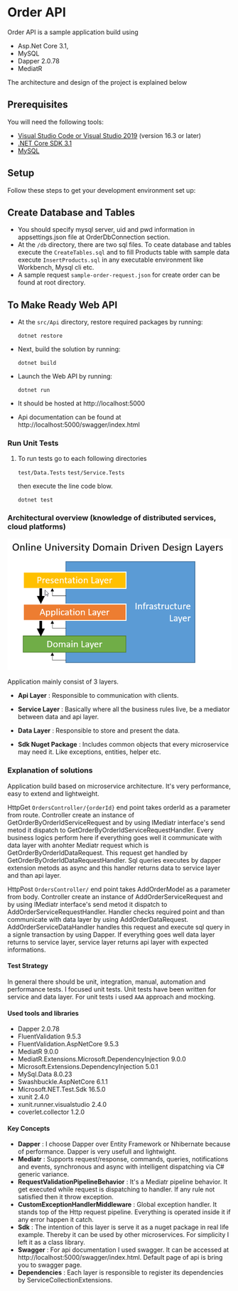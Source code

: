 # Order API
Order API is a sample application build using 
* Asp.Net Core 3.1,
* MySQL
* Dapper 2.0.78
* MediatR

The architecture and design of the project is explained below


## Prerequisites
You will need the following tools:

* [Visual Studio Code or Visual Studio 2019](https://visualstudio.microsoft.com/vs/) (version 16.3 or later)
* [.NET Core SDK 3.1](https://dotnet.microsoft.com/download/dotnet/3.1)
* [MySQL](https://www.mysql.com)


## Setup
Follow these steps to get your development environment set up:

## Create Database and Tables
* You should specify mysql server, uid and pwd information in appsettings.json file at OrderDbConnection section.
* At the `/db` directory, there are two sql files. To ceate database and tables execute the `CreateTables.sql` and to fill Products table with sample data execute `InsertProducts.sql` in any executable environment like Workbench, Mysql cli etc.
* A sample request `sample-order-request.json` for create order can be found at root directory. 


## To Make Ready Web API
* At the `src/Api` directory, restore required packages by running:
 
     ```
     dotnet restore
     ```
	 
* Next, build the solution by running:
 
     ```
     dotnet build
     ```	 
	 
* Launch the Web API by running:
 
     ```
     dotnet run
     ```	 
	 
* It should be hosted at http://localhost:5000
* Api documentation can be found at http://localhost:5000/swagger/index.html

### Run Unit Tests

1. To run tests go to each following directories
	
	`test/Data.Tests`
	`test/Service.Tests`

	then execute the line code blow. 

	 ```
	 dotnet test
	 ```

### Architectural overview (knowledge of distributed services, cloud platforms)

![Image of Layers](https://github.com/musaalp/Online-University/blob/master/assets/ddd-layers.png)

Application mainly consist of 3 layers. 
* **Api Layer** : Responsible to communication with clients.
* **Service Layer** : Basically where all the business rules live, be a mediator between data and api layer.
* **Data Layer** : Responsible to store and present the data.

* **Sdk Nuget Package** : Includes common objects that every microservice may need it. Like exceptions, entities, helper etc.

### Explanation of solutions
Application build based on microservice architecture. It's very performance, easy to extend and lightweight.

HttpGet `OrdersController/{orderId}` end point takes orderId as a parameter from route. 
Controller create an instance of GetOrderByOrderIdServiceRequest and by using IMediatr interface's send metod it dispatch to GetOrderByOrderIdServiceRequestHandler.
Every business logics perform here if everything goes well it communicate with data layer with anohter Mediatr request which is GetOrderByOrderIdDataRequest. This request get handled by GetOrderByOrderIdDataRequestHandler.
Sql queries executes by dapper extension metods as async and this handler returns data to service layer and than api layer.

HttpPost `OrdersController/` end point takes AddOrderModel as a parameter from body. 
Controller create an instance of AddOrderServiceRequest and by using IMediatr interface's send metod it dispatch to AddOrderServiceRequestHandler.
Handler checks required point and than communicate with data layer by using AddOrderDataRequest. AddOrderServiceDataHandler handles this request and execute sql query in a signle transaction by using Dapper.
If everything goes well data layer returns to service layer, service layer returns api layer with expected informations.


#### Test Strategy
In general there should be unit, integration, manual, automation and performance tests. I focused unit tests. Unit tests have been written for service and data layer.
For unit tests i used `AAA` approach and mocking.


#### Used tools and libraries

* Dapper 2.0.78
* FluentValidation 9.5.3
* FluentValidation.AspNetCore 9.5.3
* MediatR 9.0.0
* MediatR.Extensions.Microsoft.DependencyInjection 9.0.0
* Microsoft.Extensions.DependencyInjection 5.0.1
* MySql.Data 8.0.23
* Swashbuckle.AspNetCore 6.1.1
* Microsoft.NET.Test.Sdk 16.5.0
* xunit 2.4.0
* xunit.runner.visualstudio 2.4.0
* coverlet.collector 1.2.0


#### Key Concepts
* **Dapper** : I choose Dapper over Entity Framework or Nhibernate because of performance. Dapper is very usefull and lightwight.
* **Mediatr** : Supports request/response, commands, queries, notifications and events, synchronous and async with intelligent dispatching via C# generic variance.
* **RequestValidationPipelineBehavior** : It's a Mediatr pipeline behavior. It get executed while request is dispatching to handler. If any rule not satisfied then it throw exception.
* **CustomExceptionHandlerMiddleware** :  Global exception handler. It stands top of the Http request pipeline. Everything is operated inside it if any error happen it catch.
* **Sdk** : The intention of this layer is serve it as a nuget package in real life example. Thereby it can be used by other microservices. For simplicity I left it as a class library.
* **Swagger** : For api documentation I used swagger. It can be accessed at http://localhost:5000/swagger/index.html. Default page of api is bring you to swagger page.
* **Dependencies** : Each layer is responsible to register its dependencies by ServiceCollectionExtensions.